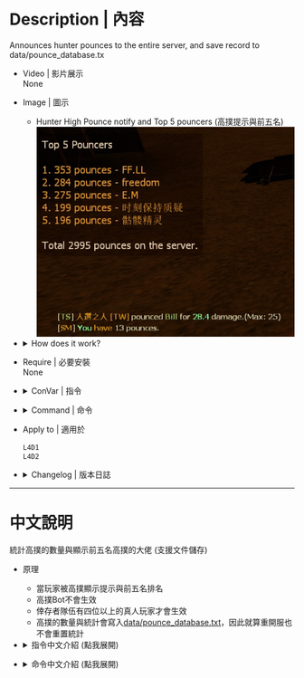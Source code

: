 # Description | 內容
Announces hunter pounces to the entire server, and save record to data/pounce_database.tx

* Video | 影片展示
<br/>None

* Image | 圖示
	* Hunter High Pounce notify and Top 5 pouncers (高撲提示與前五名)
    <br/>![pounce_database_1](image/pounce_database_1.jpg)

* <details><summary>How does it work?</summary>

	* When hunter player does 25 high pounce damage, announces to the entire server
	* And save record to [data/pounce_database.txt](data/pounce_database.txt)
</details>

* Require | 必要安裝
<br/>None

* <details><summary>ConVar | 指令</summary>

	* cfg/sourcemod/pounce_database.cfg
        ```php
		// Enable this plugin?
		pounce_database_enable "1"

		// The minimum amount of damage required to record the pounce
		pounce_database_minimum "25"

		// Announces the pounce in chatbox.
		pounce_database_announce "0"

		// Turn on the plugin in these game modes. 0=All, 1=Coop, 2=Survival, 4=Versus. Add numbers together.
		pounce_database_modes_tog "4"

		// Numbers of Survivors required at least to enable this plugin
		pounce_database_survivors_required "4"
		```
</details>

* <details><summary>Command | 命令</summary>

	* **Show your current pounce statistics and rank.**
		```php
		sm_pounces
		```

	* **Show TOP 5 pounce players in statistics.**
		```php
		sm_pounce5
		```
</details>

* Apply to | 適用於
    ```
    L4D1
    L4D2
    ```

* <details><summary>Changelog | 版本日誌</summary>

	* v1.3 (2023-6-12)
		* Fix out of memory error

	* v1.2
        * Initial Release
</details>

- - - -
# 中文說明
統計高撲的數量與顯示前五名高撲的大佬 (支援文件儲存)

* 原理
	* 當玩家被高撲顯示提示與前五名排名
	* 高撲Bot不會生效
	* 倖存者隊伍有四位以上的真人玩家才會生效
	* 高撲的數量與統計會寫入[data/pounce_database.txt](data/pounce_database.txt)，因此就算重開服也不會重置統計

* <details><summary>指令中文介紹 (點我展開)</summary>

	* cfg/sourcemod/pounce_database.cfg
        ```php
		// 0=關閉插件, 1=啟動插件
		pounce_database_enable "1"

		// 高撲傷害超過25以上才會列入並計算
		pounce_database_minimum "25"

		// 為1時，聊天窗提示
		pounce_database_announce "0"

		// 什麼模式下啟動此插件. 0=所有模式, 1=戰役, 2=生存, 4=對抗, 8=清道夫. 請將數字相加起來
		pounce_database_modes_tog "4"

		// 倖存者隊伍至少需要的真人玩家，才會啟動此插件
		pounce_database_survivors_required "4"
		```
</details>

* <details><summary>命令中文介紹 (點我展開)</summary>

	* **顯示你的高撲統計與排行.**
		```php
		sm_pounces
		```

	* **查看前五名高撲的大佬.**
		```php
		sm_pounce5
		```
</details>